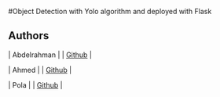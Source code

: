 #Object Detection with Yolo algorithm  and deployed with Flask

 





## Authors  


| Abdelrahman |
| [Github](https://github.com/abdelrahman-montasser) |


| Ahmed |
| [Github](https://github.com/jamal022) |


| Pola |
| [Github](https://github.com/PolaOssama) |
